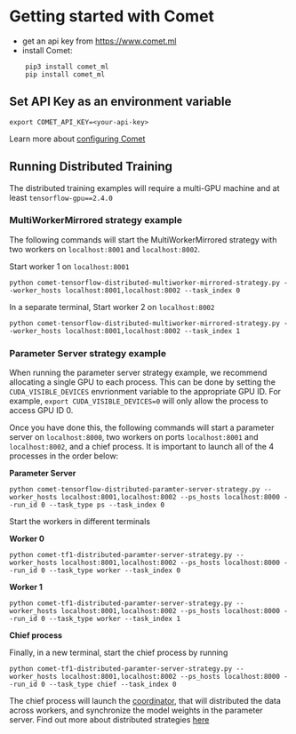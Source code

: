# Getting started with Comet
   * get an api key from https://www.comet.ml
   * install Comet:
```
    pip3 install comet_ml
    pip install comet_ml
```

## Set API Key as an environment variable
```
export COMET_API_KEY=<your-api-key>
```
Learn more about [configuring Comet](https://www.comet.ml/docs/python-sdk/advanced/)

## Running Distributed Training
The distributed training examples will require a multi-GPU machine and at least `tensorflow-gpu==2.4.0`

### MultiWorkerMirrored strategy example

The following commands will start the MultiWorkerMirrored strategy with two workers on `localhost:8001` and `localhost:8002`.

Start worker 1 on `localhost:8001` 
```
python comet-tensorflow-distributed-multiworker-mirrored-strategy.py --worker_hosts localhost:8001,localhost:8002 --task_index 0
```

In a separate terminal, Start worker 2 on `localhost:8002`
```
python comet-tensorflow-distributed-multiworker-mirrored-strategy.py --worker_hosts localhost:8001,localhost:8002 --task_index 1
```

### Parameter Server strategy example

When running the parameter server strategy example, we recommend allocating a single GPU to each process. This can be done by setting the `CUDA_VISIBLE_DEVICES` envrionment variable to the appropriate GPU ID. For example, `export CUDA_VISIBLE_DEVICES=0` will only allow the process to access GPU ID 0.

Once you have done this, the following commands will start a parameter server on `localhost:8000`, two workers on ports `localhost:8001` and `localhost:8002`, and a chief process. It is important to launch all of the 4 processes in the order below:

**Parameter Server**
```
python comet-tensorflow-distributed-paramter-server-strategy.py --worker_hosts localhost:8001,localhost:8002 --ps_hosts localhost:8000 --run_id 0 --task_type ps --task_index 0
```

Start the workers in different terminals 

**Worker 0**
```
python comet-tf1-distributed-paramter-server-strategy.py --worker_hosts localhost:8001,localhost:8002 --ps_hosts localhost:8000 --run_id 0 --task_type worker --task_index 0
```

**Worker 1**
```
python comet-tf1-distributed-paramter-server-strategy.py --worker_hosts localhost:8001,localhost:8002 --ps_hosts localhost:8000 --run_id 0 --task_type worker --task_index 1
```

**Chief process**

Finally, in a new terminal, start the chief process by running
```
python comet-tf1-distributed-paramter-server-strategy.py --worker_hosts localhost:8001,localhost:8002 --ps_hosts localhost:8000 --run_id 0 --task_type chief --task_index 0
```
The chief process will launch the [coordinator](https://www.tensorflow.org/tutorials/distribute/parameter_server_training), that will distributed the data across workers, and synchronize the model weights in the parameter server. Find out more about distributed strategies [here](https://www.tensorflow.org/guide/distributed_training)

